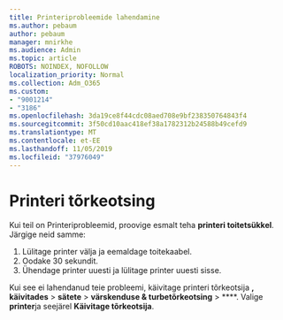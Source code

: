 ```yaml
---
title: Printeriprobleemide lahendamine
ms.author: pebaum
author: pebaum
manager: mnirkhe
ms.audience: Admin
ms.topic: article
ROBOTS: NOINDEX, NOFOLLOW
localization_priority: Normal
ms.collection: Adm_O365
ms.custom:
- "9001214"
- "3186"
ms.openlocfilehash: 3da19ce8f44cdc08aed708e9bf238350764843f4
ms.sourcegitcommit: 3f50cd10aac418ef38a1782312b24588b49cefd9
ms.translationtype: MT
ms.contentlocale: et-EE
ms.lasthandoff: 11/05/2019
ms.locfileid: "37976049"
---
```

# <a name="troubleshoot-your-printer"></a>Printeri tõrkeotsing

Kui teil on Printeriprobleemid, proovige esmalt teha **printeri toitetsükkel**. Järgige neid samme:

1. Lülitage printer välja ja eemaldage toitekaabel.
2. Oodake 30 sekundit.
3. Ühendage printer uuesti ja lülitage printer uuesti sisse.

Kui see ei lahendanud teie probleemi, käivitage printeri tõrkeotsija **, käivitades** > **sätete** > **värskenduse & turbetõrkeotsing** > ****. Valige **printer**ja seejärel **Käivitage tõrkeotsija**.
